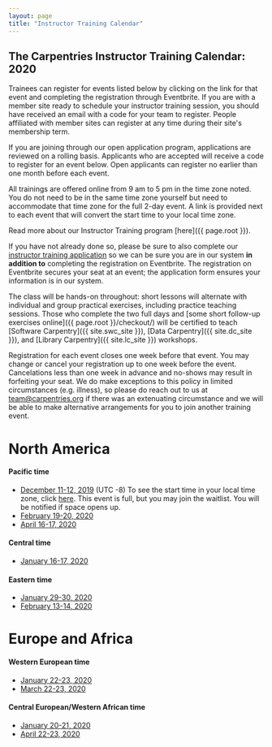 ```yaml
---
layout: page
title: "Instructor Training Calendar"
---
```



## The Carpentries Instructor Training Calendar: 2020

Trainees can register for events listed below by clicking on the link for that event and completing the registration through Eventbrite.  If you are with a member site ready to schedule your instructor training session, you should have received an email with a code for your team to register. People affiliated with member sites can register at any time during their site's membership term.

If you are joining through our open application program, applications are reviewed on a rolling basis.  Applicants who are accepted will receive a code to register for an event below.  Open applicants can register no earlier than one month before each event.

All trainings are offered online from 9 am to 5 pm in the time zone noted.  You do not need to be in the same time zone yourself but need to accommodate that time zone for the full 2-day event. A link is provided next to each event that will convert the start time to your local time zone.

Read more about our Instructor Training program [here]({{ page.root }}).

If you have not already done so, please be sure to also complete our [instructor training application](https://amy.carpentries.org/forms/request_training/) so we can be sure you are in our system **in addition to** completing the registration on Eventbrite. The registration on Eventbrite secures your seat at an event; the application form ensures your information is in our system.    

The class will be hands-on throughout:
short lessons will alternate with individual and group practical exercises,
including practice teaching sessions.
Those who complete the two full days
and [some short follow-up exercises online]({{ page.root }}/checkout/)
will be certified to teach [Software Carpentry]({{ site.swc_site }}), [Data Carpentry]({{ site.dc_site }}), and [Library Carpentry]({{ site.lc_site }}) workshops.

Registration for each event closes one week before that event. You may change or cancel your registration up to one week before the event. Cancelations less than one week in advance and no-shows may result in forfeiting your seat.  We do make exceptions to this policy in limited circumstances (e.g. illness), so please do reach out to us at [team@carpentries.org](mailto:team@carpentries.org) if there was an extenuating circumstance and we will be able to make alternative arrangements for you to join another training event.

# North America

#### Pacific time
* [December 11-12, 2019](https://www.eventbrite.com/e/online-instructor-training-december-11-12-2019-n-america-pacific-time-tickets-65407937903) (UTC -8)  To see the start time in your local time zone, click [here](https://www.timeanddate.com/worldclock/fixedtime.html?msg=Instructor+Training+2019-12-11-ttt-PST&iso=20191211T09&p1=137).  This event is full, but you may join the waitlist. You will be notified if space opens up.
* [February 19-20, 2020](https://www.eventbrite.com/e/online-instructor-training-february-19-20-2020-n-america-pacific-time-tickets-83636510053)
* [April 16-17, 2020](https://www.eventbrite.com/e/online-instructor-training-april-16-17-2020-n-america-pacific-time-tickets-83638497999)

#### Central time
* [January 16-17, 2020](https://www.eventbrite.com/e/online-instructor-training-january-16-17-2020-n-america-central-time-tickets-83631003583)

#### Eastern time
* [January 29-30, 2020](https://www.eventbrite.com/e/online-instructor-training-january-29-30-n-america-eastern-time-tickets-83631408795)
* [February 13-14, 2020](https://www.eventbrite.com/e/online-instructor-training-february-13-14-2020-n-america-eastern-time-tickets-83631422837)

# Europe and Africa

#### Western European time

* [January 22-23, 2020](https://www.eventbrite.com/e/online-instructor-training-january-22-23-greenwich-mean-time-tickets-83631296459)
* [March 22-23, 2020](https://www.eventbrite.com/e/online-instructor-training-march-23-24-2020-greenwich-mean-time-tickets-83637691587)

#### Central European/Western African time

* [January 20-21, 2020](https://www.eventbrite.com/e/online-instructor-training-january-20-21-2020-central-european-time-tickets-83631264363)
* [April 22-23, 2020](https://www.eventbrite.com/e/online-instructor-training-april-22-23-2020-central-european-time-tickets-83638889169)

